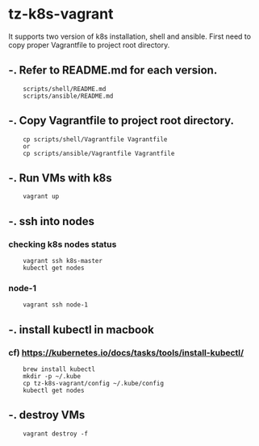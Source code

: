 # tz-k8s-vagrant

It supports two version of k8s installation, shell and ansible. First need to copy proper Vagrantfile
to project root directory. 

## -. Refer to README.md for each version.
```
    scripts/shell/README.md
    scripts/ansible/README.md
```

## -. Copy Vagrantfile to project root directory.
```
    cp scripts/shell/Vagrantfile Vagrantfile
    or
    cp scripts/ansible/Vagrantfile Vagrantfile
```

## -. Run VMs with k8s 
``` 
    vagrant up
``` 

## -. ssh into nodes  
### checking k8s nodes status
``` 
    vagrant ssh k8s-master
    kubectl get nodes
```

### node-1
``` 
    vagrant ssh node-1
``` 

## -. install kubectl in macbook
### cf) https://kubernetes.io/docs/tasks/tools/install-kubectl/
``` 
    brew install kubectl
    mkdir -p ~/.kube
    cp tz-k8s-vagrant/config ~/.kube/config
    kubectl get nodes
```

## -. destroy VMs  
``` 
    vagrant destroy -f
``` 


